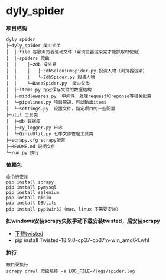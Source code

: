 # dyly_spider
**项目结构** 
```
dyly_spider
├─dyly_spider 爬虫相关
│  │─file 谷歌浏览器驱动文件（需浏览器渲染完才能抓取时使用）
│  │─spiders 爬虫
│  │    │─zdb 投资界
│  │    │   │─ZdbSeleniumSpider.py 投资人物（浏览器渲染）
│  │    │   └─ZdbSpider.py 投资人物
│  │    └─BaseSpider.py  爬虫父类
│  ├─items.py 指定保存文件的数据结构
│  ├─middlewares.py  中间件，处理request和reponse等相关配置
│  └─pipelines.py 项目管道，可以输出items
│  └─settings.py  设置文件，指定项目的一些配置
├─util 工具类
│  ├─db 数据库
│  ├─cy_logger.py 日志
│  └─QiniuUtil.py 七牛文件管理工具类
├─scrapy.cfg scrapy配置 
├─README.md 说明文件
└─run.py 执行
```
**依赖包**
```
命令行安装
pip install scrapy
pip install pymysql
pip install selenium
pip install qiniu
pip install DBUtils
pip install pypiwin32（mac、linux 不需要安装）
```
**如windows安装scrapy失败手动下载安装twisted，后安装scrapy**
- [下载twisted](https://www.lfd.uci.edu/~gohlke/pythonlibs/#twisted)
- pip install Twisted-18.9.0-cp37-cp37m-win_amd64.whl

**执行**
```
根目录执行
scrapy crawl 爬虫名称 -s LOG_FILE=/logs/spider.log
```